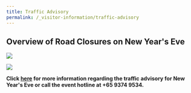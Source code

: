 ```yaml
---
title: Traffic Advisory
permalink: /_visitor-information/traffic-advisory
---
```


## Overview of Road Closures on New Year's Eve
<a href="https://www.police.gov.sg/Media-Room/News/20191220_OTHERS_Security_and_Traffic_Arrangements_for_the_MBSC2020"> <img src="/images/" /></a>

<img src="/images/traffic-advsory-table.jpg">

**Click <a href="https://www.police.gov.sg/Media-Room/News/20191220_OTHERS_Security_and_Traffic_Arrangements_for_the_MBSC2020">here</a> for more information regarding the traffic advisory for New Year's Eve or call the event hotline at +65 9374 9534.**

 

